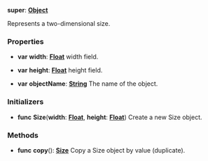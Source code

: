 **super**: **[Object](../gravity/object.md.md)**

Represents a two-dimensional size.

### Properties

* **var** **width**: **[Float](../gravity/float.md)**
width field.

* **var** **height**: **[Float](../gravity/float.md)**
height field.

* **var** **objectName**: **[String](../gravity/string.md)**
The name of the object.



### Initializers

* **func** **Size**(**width**: **[Float](../gravity/float.md)**, **height**: **[Float](../gravity/float.md)**)
Create a new Size object.



### Methods

* **func** **copy**(): <strong>[Size](Size.md)</strong> 
Copy a Size object by value (duplicate).





